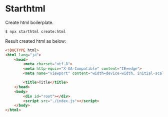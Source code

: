 # Starthtml

Create html boilerplate.

``` sh
$ npx starthtml create:html
```

Result created html as below:
``` html
<!DOCTYPE html>
<html lang="ja">
    <head>
        <meta charset="utf-8">
        <meta http-equiv="X-UA-Compatible" content="IE=edge">
        <meta name="viewport" content="width=device-width, initial-scale=1">

        <title>Title</title>
    </head>
    <body>
        <div id="root"></div>
        <script src="./index.js"></script>
    </body>
</html>
```